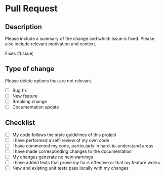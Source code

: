 # Pull Request

## Description

Please include a summary of the change and which issue is fixed. Please also include relevant motivation and context.

Fixes #(issue)

## Type of change

Please delete options that are not relevant.

- [ ] Bug fix
- [ ] New feature
- [ ] Breaking change
- [ ] Documentation update

## Checklist

- [ ] My code follows the style guidelines of this project
- [ ] I have performed a self-review of my own code
- [ ] I have commented my code, particularly in hard-to-understand areas
- [ ] I have made corresponding changes to the documentation
- [ ] My changes generate no new warnings
- [ ] I have added tests that prove my fix is effective or that my feature works
- [ ] New and existing unit tests pass locally with my changes
